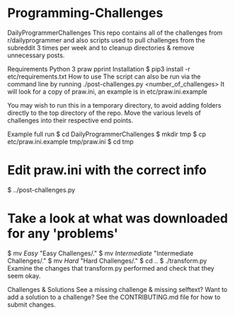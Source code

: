 # Programming-Challenges
DailyProgrammerChallenges
This repo contains all of the challenges from r/dailyprogrammer and also scripts used to pull challenges from the subreddit 3 times per week and to cleanup directories & remove unnecessary posts.

Requirements
Python 3
praw
pprint
Installation
$ pip3 install -r etc/requirements.txt
How to use
The script can also be run via the command line by running ./post-challenges.py <number_of_challenges> It will look for a copy of praw.ini, an example is in etc/praw.ini.example

You may wish to run this in a temporary directory, to avoid adding folders directly to the top directory of the repo. Move the various levels of challenges into their respective end points.

Example full run
$ cd DailyProgrammerChallenges
$ mkdir tmp
$ cp etc/praw.ini.example tmp/praw.ini
$ cd tmp
# Edit praw.ini with the correct info
$ ../post-challenges.py
# Take a look at what was downloaded for any 'problems'
$ mv *Easy* "Easy Challenges/."
$ mv *Intermediate* "Intermediate Challenges/."
$ mv *Hard* "Hard Challenges/."
$ cd ..
$ ./transform.py
Examine the changes that transform.py performed and check that they seem okay.

Challenges & Solutions
See a missing challenge & missing selftext? Want to add a solution to a challenge? See the CONTRIBUTING.md file for how to submit changes.

